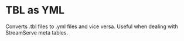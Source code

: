 # TBL as YML

Converts .tbl files to .yml files and vice versa. Useful when dealing with StreamServe meta tables.